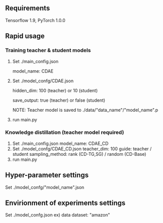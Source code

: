 ## Requirements
Tensorflow 1.9, PyTorch 1.0.0

## Rapid usage
### Training teacher & student models

1. Set ./main_config.json

    model_name: CDAE

2. Set ./model_confg/CDAE.json

    hidden_dim: 100 (teacher) or 10 (student)

    save_output: true (teacher) or false (student)
 
    NOTE: Teacher model is saved to ./data/"data_name"/"model_name".p

3. run main.py

### Knowledge distillation (teacher model required)
1. Set ./main_config.json
 model_name: CDAE_CD
2. Set ./model_confg/CDAE_CD.json
 teacher_dim: 100
 guide: teacher / student
 sampling_method: rank (CD-TG,SG) / random (CD-Base)
3. run main.py

## Hyper-parameter settings
Set ./model_confg/"model_name".json

## Envirionment of experiments settings
Set ./model_confg.json
ex) data
  dataset: "amazon"
